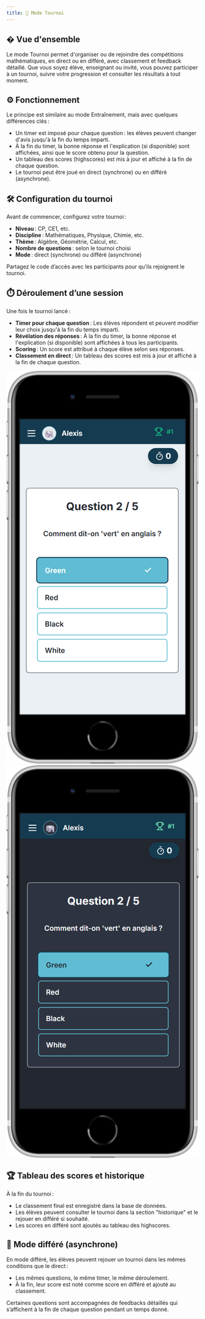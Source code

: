 ```yaml
---
title: 👥 Mode Tournoi
---
```



## � Vue d'ensemble

Le mode Tournoi permet d'organiser ou de rejoindre des compétitions mathématiques, en direct ou en différé, avec classement et feedback détaillé. Que vous soyez élève, enseignant ou invité, vous pouvez participer à un tournoi, suivre votre progression et consulter les résultats à tout moment.

## ⚙️ Fonctionnement

Le principe est similaire au mode Entraînement, mais avec quelques différences clés :
- Un timer est imposé pour chaque question : les élèves peuvent changer d'avis jusqu'à la fin du temps imparti.
- À la fin du timer, la bonne réponse et l'explication (si disponible) sont affichées, ainsi que le score obtenu pour la question.
- Un tableau des scores (highscores) est mis à jour et affiché à la fin de chaque question.
- Le tournoi peut être joué en direct (synchrone) ou en différé (asynchrone).

## 🛠️ Configuration du tournoi

Avant de commencer, configurez votre tournoi :
- **Niveau** : CP, CE1, etc.
- **Discipline** : Mathématiques, Physique, Chimie, etc.
- **Thème** : Algèbre, Géométrie, Calcul, etc.
- **Nombre de questions** : selon le tournoi choisi
- **Mode** : direct (synchrone) ou différé (asynchrone)

Partagez le code d’accès avec les participants pour qu’ils rejoignent le tournoi.

## ⏱️ Déroulement d’une session

Une fois le tournoi lancé :
- **Timer pour chaque question** : Les élèves répondent et peuvent modifier leur choix jusqu'à la fin du temps imparti.
- **Révélation des réponses** : À la fin du timer, la bonne réponse et l'explication (si disponible) sont affichées à tous les participants.
- **Scoring** : Un score est attribué à chaque élève selon ses réponses.
- **Classement en direct** : Un tableau des scores est mis à jour et affiché à la fin de chaque question.

<div class="screenshot-container">
  <img src="/screenshots/live-phone-light.png" alt="Interface tournoi en direct - Mode clair" class="theme-screenshot screenshot-light mobile-screenshot">
  <img src="/screenshots/live-phone-dark.png" alt="Interface tournoi en direct - Mode sombre" class="theme-screenshot screenshot-dark mobile-screenshot">
</div>

## 🏆 Tableau des scores et historique

À la fin du tournoi :
- Le classement final est enregistré dans la base de données.
- Les élèves peuvent consulter le tournoi dans la section "historique" et le rejouer en différé si souhaité.
- Les scores en différé sont ajoutés au tableau des highscores.

## 🔄 Mode différé (asynchrone)

En mode différé, les élèves peuvent rejouer un tournoi dans les mêmes conditions que le direct :
- Les mêmes questions, le même timer, le même déroulement.
- À la fin, leur score est noté comme score en différé et ajouté au classement.

Certaines questions sont accompagnées de feedbacks détaillés qui s’affichent à la fin de chaque question pendant un temps donné.